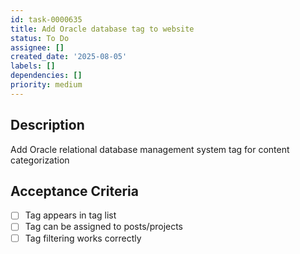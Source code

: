 ```yaml
---
id: task-0000635
title: Add Oracle database tag to website
status: To Do
assignee: []
created_date: '2025-08-05'
labels: []
dependencies: []
priority: medium
---
```


## Description

Add Oracle relational database management system tag for content categorization

## Acceptance Criteria

- [ ] Tag appears in tag list
- [ ] Tag can be assigned to posts/projects
- [ ] Tag filtering works correctly
